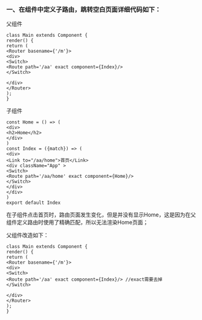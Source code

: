 ### 

### 一、在组件中定义子路由，跳转空白页面详细代码如下：

父组件

```
class Main extends Component {
render() {
return (
<Router basename={'/m'}>
<div>
<Switch>
<Route path='/aa' exact component={Index}/>
</Switch>

</div>
</Router>
);
}
```



子组件

```
const Home = () => (
<div>
<h2>Home</h2>
</div>
)
const Index = ({match}) => (
<div>
<Link to="/aa/home">首页</Link>
<div className="App" >
<Switch>
<Route path='/aa/home' exact component={Home}/>
</Switch>
</div>
</div>
)
export default Index
```

在子组件点击首页时，路由页面发生变化，但是并没有显示Home，这是因为在父组件定义路由时使用了精确匹配，所以无法渲染Home页面；

父组件改造如下：

```
class Main extends Component {
render() {
return (
<Router basename={'/m'}>
<div>
<Switch>
<Route path='/aa' exact component={Index}/> //exact需要去掉
</Switch>

</div>
</Router>
);
}
```



